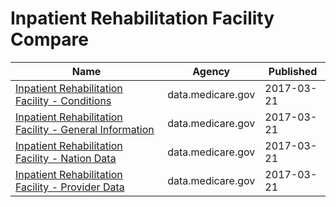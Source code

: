 # Inpatient Rehabilitation Facility Compare

Name | Agency | Published
---- | ---- | ---------
[Inpatient Rehabilitation Facility - Conditions](../socrata/ka5z-ibe3.md) | data.medicare.gov | 2017-03-21
[Inpatient Rehabilitation Facility - General Information](../socrata/7t8x-u3ir.md) | data.medicare.gov | 2017-03-21
[Inpatient Rehabilitation Facility - Nation Data](../socrata/nasn-k89k.md) | data.medicare.gov | 2017-03-21
[Inpatient Rehabilitation Facility - Provider Data](../socrata/v9e4-nwhh.md) | data.medicare.gov | 2017-03-21

